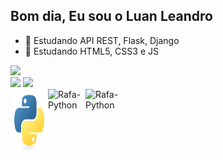 ## Bom dia, Eu sou o Luan Leandro
<div>

	
- 🌱 Estudando API REST, Flask, Django
- 🌱 Estudando HTML5, CSS3 e JS
	
<div>
<a href="https://github.com/LuanLeandro">	
<img height="180em" src="https://github-readme-stats.vercel.app/api?username=LuanLeandro&show_icons=true&theme=dark&include_all_commits=true&count_private=true"/>
  </div>	
<a href = "mailto:luan.barbosacruz@gmail.com"><img src="https://img.shields.io/badge/Gmail-D14836?style=for-the-badge&logo=gmail&logoColor=white" target ="_blank"><a/>
<a href="https://instagram.com/LuanLean" target="_blank"><img src="https://img.shields.io/badge/-Instagram-%23E4405F?style=for-the-badge&logo=instagram&logoColor=white" target="_blank"><a/>
<br>
<img align="left" alt="Rafa-Python" height="100"width="60" src="https://raw.githubusercontent.com/devicons/devicon/master/icons/python/python-original.svg">
<img  align="left" alt="Rafa-Python" height="100"width="60" src="https://cdn.jsdelivr.net/gh/devicons/devicon/icons/html5/html5-original.svg">
<img  align="left" alt="Rafa-Python" height="100"width="60" src="https://cdn.jsdelivr.net/gh/devicons/devicon/icons/css3/css3-original.svg">

	
